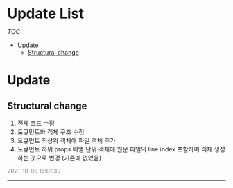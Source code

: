<div style="font-size: 2rem; font-weight: 700;">Update List</div>

*TOC*

- [Update](#update)
  - [Structural change](#structural-change)

# Update
## Structural change

1. 전체 코드 수정
2. 도큐먼트화 객체 구조 수정
3. 도큐먼트 최상위 객체에 파일 객체 추가
4. 도큐먼트 하위 props 배열 단위 객체에 원문 파일의 line index 포함하여 객체 생성하는 것으로 변경 (기존에 없었음)

<span style="color: gray; font-size: .8rem">2021-10-06 15:01:39</span>

-----